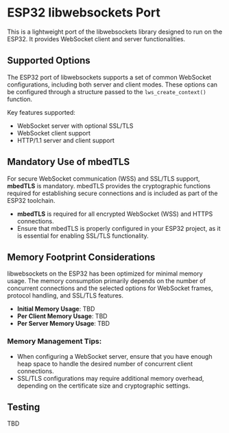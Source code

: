 # ESP32 libwebsockets Port

This is a lightweight port of the libwebsockets library designed to run on the ESP32. It provides WebSocket client and server functionalities.

## Supported Options

The ESP32 port of libwebsockets supports a set of common WebSocket configurations, including both server and client modes. These options can be configured through a structure passed to the `lws_create_context()` function.

Key features supported:
- WebSocket server with optional SSL/TLS
- WebSocket client support
- HTTP/1.1 server and client support

## Mandatory Use of mbedTLS

For secure WebSocket communication (WSS) and SSL/TLS support, **mbedTLS** is mandatory. mbedTLS provides the cryptographic functions required for establishing secure connections and is included as part of the ESP32 toolchain.

- **mbedTLS** is required for all encrypted WebSocket (WSS) and HTTPS connections.
- Ensure that mbedTLS is properly configured in your ESP32 project, as it is essential for enabling SSL/TLS functionality.

## Memory Footprint Considerations

libwebsockets on the ESP32 has been optimized for minimal memory usage. The memory consumption primarily depends on the number of concurrent connections and the selected options for WebSocket frames, protocol handling, and SSL/TLS features.

- **Initial Memory Usage**: TBD
- **Per Client Memory Usage**: TBD
- **Per Server Memory Usage**: TBD

### Memory Management Tips:
- When configuring a WebSocket server, ensure that you have enough heap space to handle the desired number of concurrent client connections.
- SSL/TLS configurations may require additional memory overhead, depending on the certificate size and cryptographic settings.

## Testing

TBD

